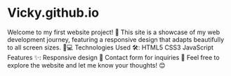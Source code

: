 # Vicky.github.io
Welcome to my first website project! 🌟 This site is a showcase of my web development journey, featuring a responsive design that adapts beautifully to all screen sizes. 📱💻  Technologies Used 🛠️: HTML5 CSS3 JavaScript Features ✨: Responsive design 🚪 Contact form for inquiries 📧 Feel free to explore the website and let me know your thoughts! 😊
